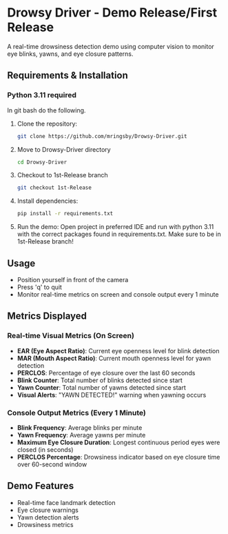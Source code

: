 # Drowsy Driver - Demo Release/First Release

A real-time drowsiness detection demo using computer vision to monitor eye blinks, yawns, and eye closure patterns.

## Requirements & Installation

### **Python 3.11 required**

In git bash do the following.

1. Clone the repository:
   ```bash
   git clone https://github.com/mringsby/Drowsy-Driver.git
   ```
   
2. Move to Drowsy-Driver directory
   ```bash
   cd Drowsy-Driver
   ```
   
3. Checkout to 1st-Release branch
   ```bash
   git checkout 1st-Release
   ```

4. Install dependencies:
   ```bash
   pip install -r requirements.txt
   ```

5. Run the demo:
   Open project in preferred IDE and run with python 3.11 with the correct packages found in requirements.txt. Make sure to be in 1st-Release branch!

## Usage

- Position yourself in front of the camera
- Press 'q' to quit
- Monitor real-time metrics on screen and console output every 1 minute

## Metrics Displayed

### Real-time Visual Metrics (On Screen)
- **EAR (Eye Aspect Ratio)**: Current eye openness level for blink detection
- **MAR (Mouth Aspect Ratio)**: Current mouth openness level for yawn detection
- **PERCLOS**: Percentage of eye closure over the last 60 seconds
- **Blink Counter**: Total number of blinks detected since start
- **Yawn Counter**: Total number of yawns detected since start
- **Visual Alerts**: "YAWN DETECTED!" warning when yawning occurs

### Console Output Metrics (Every 1 Minute)
- **Blink Frequency**: Average blinks per minute
- **Yawn Frequency**: Average yawns per minute  
- **Maximum Eye Closure Duration**: Longest continuous period eyes were closed (in seconds)
- **PERCLOS Percentage**: Drowsiness indicator based on eye closure time over 60-second window

## Demo Features

- Real-time face landmark detection
- Eye closure warnings
- Yawn detection alerts
- Drowsiness metrics
